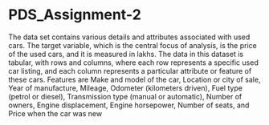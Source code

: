 # PDS_Assignment-2
The data set contains various details and attributes associated with used cars. The target variable, which is the central focus of analysis, is the price of the used cars, and it is measured in lakhs. The data in this dataset is tabular, with rows and columns, where each row represents a specific used car listing, and each column represents a particular attribute or feature of these cars. Features are Make and model of the car, Location or city of sale, Year of manufacture, Mileage, Odometer (kilometers driven), Fuel type (petrol or diesel), Transmission type (manual or automatic), Number of owners, Engine displacement, Engine horsepower, Number of seats, and Price when the car was new
